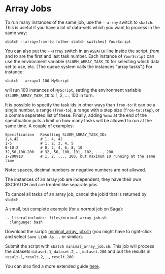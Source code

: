 # Array Jobs

To run many instances of the same job, use the `--array` switch to
`sbatch`.  This is useful if you have a lot of data-sets which you
want to process in the same way:

    sbatch --array=from-to [other sbatch switches] YourScript

You can also put the `--array` switch in an `#SBATCH` line inside the
script. _from_ and _to_ are the first and last task number.  Each
instance of `YourScript` can use the environment variable
`$SLURM_ARRAY_TASK_ID` for selecting which data set to use, etc.  (The
queue system calls the instances "array tasks".)  For instance:

    sbatch --array=1-100 MyScript

will run 100 instances of `MyScript`, setting the environment variable
`$SLURM_ARRAY_TASK_ID` to 1, 2, ..., 100 in turn.

It is possible to specify the task ids in other ways than `from-to`:
it can be a single number, a range (`from-to`), a range with a step
size (`from-to:step`), or a comma separated list of these. Finally,
adding `%max` at the end of the specification puts a limit on how many
tasks will be allowed to run at the same time. A couple of examples:

	Specification   Resulting SLURM_ARRAY_TASK_IDs
	1,4,42          # 1, 4, 42
	1-5             # 1, 2, 3, 4, 5
	0-10:2          # 0, 2, 4, 6, 8, 10
	32,56,100-200   # 32, 56, 100, 101, 102, ..., 200
	1-200%10        # 1, 2, ..., 200, but maximum 10 running at the same time

Note: spaces, decimal numbers or negative numbers are not allowed.

The instances of an array job are independent, they have their own
$SCRATCH and are treated like separate jobs.

To cancel all tasks of an array job, cancel the jobid that is returned
by `sbatch`.

A small, but complete example (for a _normal_ job on Saga):

```{eval-rst}
.. literalinclude:: files/minimal_array_job.sh
  :language: bash
```

Download the script: <a
href="files/minimal_array_job.sh">minimal_array_job.sh</a> (you might have
to right-click and select `Save Link As...` or similar).

Submit the script with `sbatch minimal_array_job.sh`.  This job will
process the datasets `dataset.1`, `dataset.2`, ..., `dataset.200` and
put the results in `result.1`, `result.2`, ..., `result.200`.

You can also find a more extended guide [here](job_array_howto.md).
